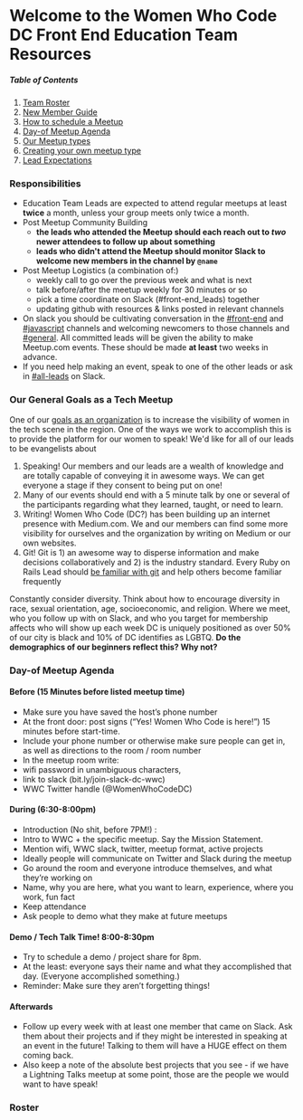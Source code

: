 # Welcome to the Women Who Code DC Front End Education Team Resources

##### Table of Contents
1. [Team Roster]()
1. [New Member Guide]()
1. [How to schedule a Meetup]()
1. [Day-of Meetup Agenda]()
1. [Our Meetup types]()
1. [Creating your own meetup type]()
1. [Lead Expectations]()

### Responsibilities
- Education Team Leads are expected to attend regular meetups at least **twice** a month, unless your group meets only twice a month.
- Post Meetup Community Building
  - **the leads who attended the Meetup should each reach out to _two_ newer attendees to follow up about something**
  - **leads who didn't attend the Meetup should monitor Slack to welcome new members in the channel by `@name`**
- Post Meetup Logistics (a combination of:)
  - weekly call to go over the previous week and what is next
  - talk before/after the meetup weekly for 30 minutes or so
  - pick a time coordinate on Slack (#front-end_leads) together
  - updating github with resources & links posted in relevant channels
- On slack you should be cultivating conversation in the [#front-end]() and [#javascript]() channels and welcoming newcomers to those channels and [#general]().
All committed leads will be given the ability to make Meetup.com events. These should be made **at least** two weeks in advance.
- If you need help making an event, speak to one of the other leads or ask in [#all-leads]() on Slack.

### Our General Goals as a Tech Meetup
One of our [goals as an organization]() is to increase the visibility of women in the tech scene in the region. One of the ways we work to accomplish this is to provide the platform for our women to speak! 
We'd like for all of our leads to be evangelists about
1. Speaking! Our members and our leads are a wealth of knowledge and are totally capable of conveying it in awesome ways. We can get everyone a stage if they consent to being put on one!
  1. Many of our events should end with a 5 minute talk by one or several of the participants regarding what they learned, taught, or need to learn.
1. Writing! Women Who Code (DC?) has been building up an internet presence with Medium.com. We and our members can find some more visibility for ourselves and the organization by writing on Medium or our own websites. 
1. Git! Git is 1) an awesome way to disperse information and make decisions collaboratively and 2) is the industry standard. Every Ruby on Rails Lead should [be familiar with git]() and help others become familiar frequently

Constantly consider diversity. 
Think about how to encourage diversity in race, sexual orientation, age, socioeconomic, and religion.
Where we meet, who you follow up with on Slack, and who you target for membership affects who will show up each week
DC is uniquely positioned as over 50% of our city is black and 10% of DC identifies as LGBTQ. **Do the demographics of our beginners reflect this? Why not?**


### Day-of Meetup Agenda
#### Before (15 Minutes before listed meetup time)
* Make sure you have saved the host’s phone number
* At the front door: post signs (“Yes! Women Who Code is here!”) 15 minutes before start-time. 
* Include your phone number or otherwise make sure people can get in, as well as directions to the room / room number
* In the meetup room write: 
 * wifi password in unambiguous characters, 	
 * link to slack (bit.ly/join-slack-dc-wwc)
 * WWC Twitter handle (@WomenWhoCodeDC)

#### During (6:30-8:00pm)
* Introduction (No shit, before 7PM!) :
 * Intro to WWC + the specific meetup. Say the Mission Statement.
 * Mention wifi, WWC slack, twitter, meetup format, active projects
 * Ideally people will communicate on Twitter and Slack during the meetup
 * Go around the room and everyone introduce themselves, and what they’re working on
 * Name, why you are here, what you want to learn, experience, where you work, fun fact
 * Keep attendance
 * Ask people to demo what they make at future meetups

#### Demo / Tech Talk Time! 8:00-8:30pm
* Try to schedule a demo / project share for 8pm.
* At the least: everyone says their name and what they accomplished that day. (Everyone accomplished something.)
* Reminder: Make sure they aren’t forgetting things!

#### Afterwards
* Follow up every week with at least one member that came on Slack. Ask them about their projects and if they might be interested in speaking at an event in the future! Talking to them will have a HUGE effect on them coming back.
* Also keep a note of the absolute best projects that you see - if we have a Lightning Talks meetup at some point, those are the people we would want to have speak!


### Roster
